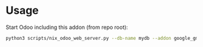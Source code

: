 # Usage

Start Odoo including this addon (from repo root):

```bash
python3 scripts/nix_odoo_web_server.py --db-name mydb --addon google_gmail
```
